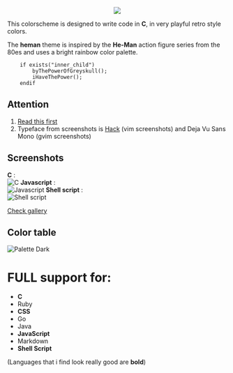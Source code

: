 <p align="center"><img src="https://i.imgur.com/ASmLjWm.png"></p>

This colorscheme is designed to write code in **C**, in very playful retro style colors.

The **heman** theme is inspired by
the **He-Man** action figure series from the 80es and uses a bright rainbow color palette.

```vim Script
    if exists("inner_child")
        byThePowerOfGreyskull();
        iHaveThePower();
    endif
```

Attention
---------

1. [Read this first](https://github.com/devnul1/heman/wiki/IMPORTANT)
2. Typeface from screenshots is [Hack](https://github.com/source-foundry/Hack) (vim screenshots) and Deja Vu Sans Mono (gvim screenshots)

Screenshots
-----------
**C** :  
![C](https://i.imgur.com/3v1nMJR.jpg)
**Javascript** :  
![Javascript](https://i.imgur.com/9T37voB.jpg)
**Shell script** :  
![Shell script](https://i.imgur.com/XIB0kNf.jpg)

[Check gallery](https://imgur.com/a/mRCKe)

Color table
-----------

![Palette Dark](https://i.imgur.com/kZgqHc6.jpg)


# FULL support for:
+ **C**
+ Ruby
+ **CSS**
+ Go
+ Java
+ **JavaScript**
+ Markdown
+ **Shell Script**

(Languages that i find look really good are **bold**)
